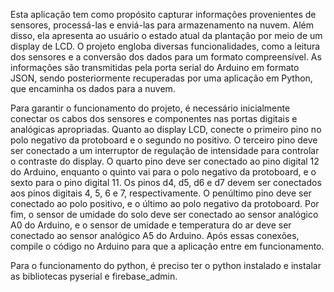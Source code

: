 Esta aplicação tem como propósito capturar informações provenientes de sensores, processá-las e enviá-las para armazenamento na nuvem. Além disso, ela apresenta ao usuário o estado atual da plantação por meio de um display de LCD. O projeto engloba diversas funcionalidades, como a leitura dos sensores e a conversão dos dados para um formato compreensível. As informações são transmitidas pela porta serial do Arduino em formato JSON, sendo posteriormente recuperadas por uma aplicação em Python, que encaminha os dados para a nuvem.

Para garantir o funcionamento do projeto, é necessário inicialmente conectar os cabos dos sensores e componentes nas portas digitais e analógicas apropriadas. Quanto ao display LCD, conecte o primeiro pino no polo negativo da protoboard e o segundo no positivo. O terceiro pino deve ser conectado a um interruptor de regulação de intensidade para controlar o contraste do display. O quarto pino deve ser conectado ao pino digital 12 do Arduino, enquanto o quinto vai para o polo negativo da protoboard, e o sexto para o pino digital 11. Os pinos d4, d5, d6 e d7 devem ser conectados aos pinos digitais 4, 5, 6 e 7, respectivamente. O penúltimo pino deve ser conectado ao polo positivo, e o último ao polo negativo da protoboard. Por fim, o sensor de umidade do solo deve ser conectado ao sensor analógico A0 do Arduino, e o sensor de umidade e temperatura do ar deve ser conectado ao sensor analógico A5 do Arduino. Após essas conexões, compile o código no Arduino para que a aplicação entre em funcionamento.

Para o funcionamento do python, é preciso ter o python instalado e instalar as bibliotecas pyserial e firebase_admin.
